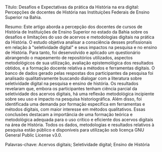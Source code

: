 Título: Desafios e Expectativas da prática da História na era digital: Percepções de docentes de História nas Instituições Federais de Ensino Superior na Bahia.

Resumo: Este artigo aborda a percepção dos docentes de cursos de História de Instituições de Ensino Superior no estado da Bahia sobre os desafios e limitações do uso de acervos e metodologias digitais na prática da História. O estudo objetiva analisar a consciência desses profissionais em relação à "seletividade digital" e seus impactos na pesquisa e no ensino de História. Para tanto, foi desenvolvido e aplicado um questionário abrangendo o mapeamento de repositórios utilizados, aspectos metodológicos de sua utilização, avaliação epistemológica dos resultados obtidos, e a formação docente relativa a métodos e ferramentas digitais. O banco de dados gerado pelas respostas dos participantes da pesquisa foi analisado qualitativamente buscando dialogar com a literatura sobre seletividade digital na pesquisa e ensino de história. Os resultados revelaram que, embora os participantes tenham ciência parcial da seletividade dos acervos digitais, há uma reflexão metodológica incipiente sobre seu uso e impacto na pesquisa historiográfica. Além disso, foi identificada uma demanda por formação específica em ferramentas e métodos digitais, com maior interesse em métodos qualitativos. Essas conclusões destacam a importância de uma formação teórica e metodológica adequada para o uso crítico e eficiente dos acervos digitais na área de História. Todos os dados, metodologias e resultados relativos à pesquisa estão público e disponíveis para utilização sob licença GNU General Public License v3.0.

Palavras-chave: Acervos digitais; Seletividade digital; Ensino de História
